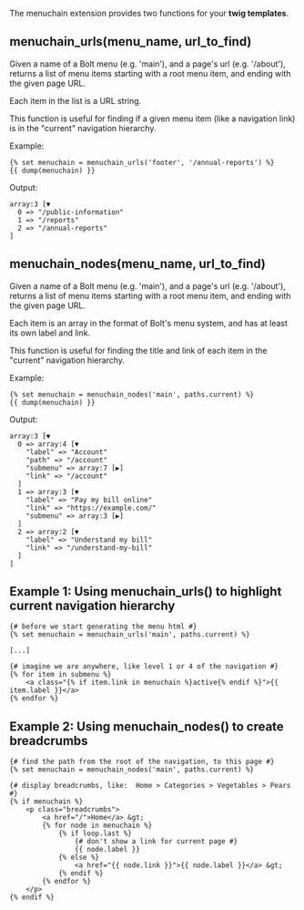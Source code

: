 The menuchain extension provides two functions for your **twig templates**.

## menuchain_urls(menu_name, url_to_find)

Given a name of a Bolt menu (e.g. 'main'), and a page's url (e.g. '/about'), returns a list of menu items starting with a root menu item, and ending with the given page URL.

Each item in the list is a URL string.

This function is useful for finding if a given menu item (like a navigation link) is in the "current" navigation hierarchy.

Example:

```twig
{% set menuchain = menuchain_urls('footer', '/annual-reports') %}
{{ dump(menuchain) }}
```

Output:

```
array:3 [▼
  0 => "/public-information"
  1 => "/reports"
  2 => "/annual-reports"
]
```

## menuchain_nodes(menu_name, url_to_find)

Given a name of a Bolt menu (e.g. 'main'), and a page's url (e.g. '/about'), returns a list of menu items starting with a root menu item, and ending with the given page URL.

Each item is an array in the format of Bolt's menu system, and has at least its own label and link.

This function is useful for finding the title and link of each item in the "current" navigation hierarchy.

Example:

```twig
{% set menuchain = menuchain_nodes('main', paths.current) %}
{{ dump(menuchain) }}
```

Output:

```
array:3 [▼
  0 => array:4 [▼
    "label" => "Account"
    "path" => "/account"
    "submenu" => array:7 [▶]
    "link" => "/account"
  ]
  1 => array:3 [▼
    "label" => "Pay my bill online"
    "link" => "https://example.com/"
    "submenu" => array:3 [▶]
  ]
  2 => array:2 [▼
    "label" => "Understand my bill"
    "link" => "/understand-my-bill"
  ]
]
```

## Example 1: Using menuchain_urls() to highlight current navigation hierarchy

```twig
{# before we start generating the menu html #}
{% set menuchain = menuchain_urls('main', paths.current) %}

[...]

{# imagine we are anywhere, like level 1 or 4 of the navigation #}
{% for item in submenu %}
    <a class="{% if item.link in menuchain %}active{% endif %}">{{ item.label }}</a>
{% endfor %}
```


## Example 2: Using menuchain_nodes() to create breadcrumbs

```twig
{# find the path from the root of the navigation, to this page #}
{% set menuchain = menuchain_nodes('main', paths.current) %}

{# display breadcrumbs, like:  Home > Categories > Vegetables > Pears #}
{% if menuchain %}
    <p class="breadcrumbs">
        <a href="/">Home</a> &gt;
        {% for node in menuchain %}
            {% if loop.last %}
                {# don't show a link for current page #}
                {{ node.label }}
            {% else %}
                <a href="{{ node.link }}">{{ node.label }}</a> &gt;
            {% endif %}
        {% endfor %}
    </p>
{% endif %}
```
